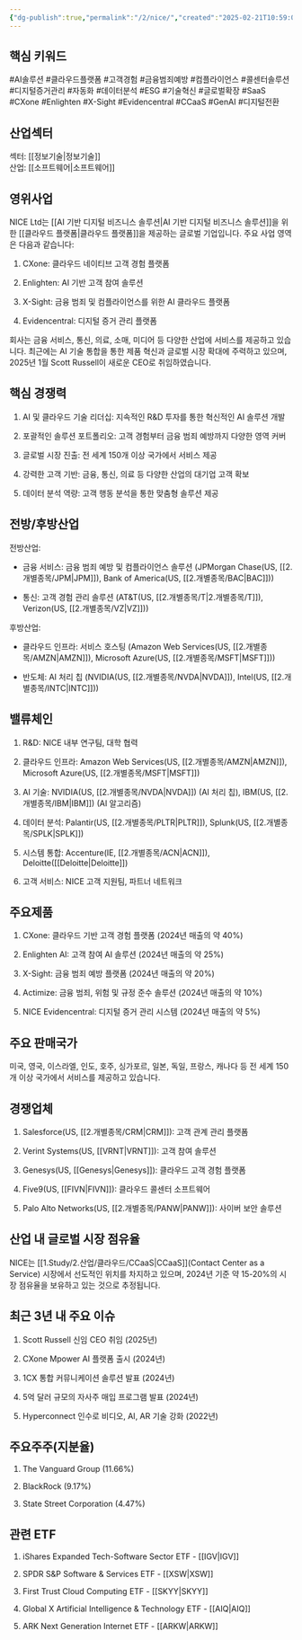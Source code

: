 ```yaml
---
{"dg-publish":true,"permalink":"/2/nice/","created":"2025-02-21T10:59:04.762+09:00","updated":"2025-07-29T21:37:04.970+09:00"}
---
```


## 핵심 키워드

#AI솔루션 #클라우드플랫폼 #고객경험 #금융범죄예방 #컴플라이언스 #콜센터솔루션 #디지털증거관리 #자동화 #데이터분석 #ESG #기술혁신 #글로벌확장 #SaaS #CXone #Enlighten #X-Sight #Evidencentral #CCaaS #GenAI #디지털전환

## 산업섹터

섹터: [[정보기술\|정보기술]]  
산업: [[소프트웨어\|소프트웨어]]

## 영위사업

NICE Ltd는 [[AI 기반 디지털 비즈니스 솔루션\|AI 기반 디지털 비즈니스 솔루션]]을 위한 [[클라우드 플랫폼\|클라우드 플랫폼]]을 제공하는 글로벌 기업입니다. 주요 사업 영역은 다음과 같습니다:

1. CXone: 클라우드 네이티브 고객 경험 플랫폼
    
2. Enlighten: AI 기반 고객 참여 솔루션
    
3. X-Sight: 금융 범죄 및 컴플라이언스를 위한 AI 클라우드 플랫폼
    
4. Evidencentral: 디지털 증거 관리 플랫폼
    

회사는 금융 서비스, 통신, 의료, 소매, 미디어 등 다양한 산업에 서비스를 제공하고 있습니다. 최근에는 AI 기술 통합을 통한 제품 혁신과 글로벌 시장 확대에 주력하고 있으며, 2025년 1월 Scott Russell이 새로운 CEO로 취임하였습니다.

## 핵심 경쟁력

1. AI 및 클라우드 기술 리더십: 지속적인 R&D 투자를 통한 혁신적인 AI 솔루션 개발
    
2. 포괄적인 솔루션 포트폴리오: 고객 경험부터 금융 범죄 예방까지 다양한 영역 커버
    
3. 글로벌 시장 진출: 전 세계 150개 이상 국가에서 서비스 제공
    
4. 강력한 고객 기반: 금융, 통신, 의료 등 다양한 산업의 대기업 고객 확보
    
5. 데이터 분석 역량: 고객 행동 분석을 통한 맞춤형 솔루션 제공
    

## 전방/후방산업

전방산업:

- 금융 서비스: 금융 범죄 예방 및 컴플라이언스 솔루션 (JPMorgan Chase(US, [[2.개별종목/JPM\|JPM]]), Bank of America(US, [[2.개별종목/BAC\|BAC]]))
    
- 통신: 고객 경험 관리 솔루션 (AT&T(US, [[2.개별종목/T\|2.개별종목/T]]), Verizon(US, [[2.개별종목/VZ\|VZ]]))
    

후방산업:

- 클라우드 인프라: 서비스 호스팅 (Amazon Web Services(US, [[2.개별종목/AMZN\|AMZN]]), Microsoft Azure(US, [[2.개별종목/MSFT\|MSFT]]))
    
- 반도체: AI 처리 칩 (NVIDIA(US, [[2.개별종목/NVDA\|NVDA]]), Intel(US, [[2.개별종목/INTC\|INTC]]))
    

## 밸류체인

1. R&D: NICE 내부 연구팀, 대학 협력
    
2. 클라우드 인프라: Amazon Web Services(US, [[2.개별종목/AMZN\|AMZN]]), Microsoft Azure(US, [[2.개별종목/MSFT\|MSFT]])
    
3. AI 기술: NVIDIA(US, [[2.개별종목/NVDA\|NVDA]]) (AI 처리 칩), IBM(US, [[2.개별종목/IBM\|IBM]]) (AI 알고리즘)
    
4. 데이터 분석: Palantir(US, [[2.개별종목/PLTR\|PLTR]]), Splunk(US, [[2.개별종목/SPLK\|SPLK]])
    
5. 시스템 통합: Accenture(IE, [[2.개별종목/ACN\|ACN]]), Deloitte([[Deloitte\|Deloitte]])
    
6. 고객 서비스: NICE 고객 지원팀, 파트너 네트워크
    

## 주요제품

1. CXone: 클라우드 기반 고객 경험 플랫폼 (2024년 매출의 약 40%)
    
2. Enlighten AI: 고객 참여 AI 솔루션 (2024년 매출의 약 25%)
    
3. X-Sight: 금융 범죄 예방 플랫폼 (2024년 매출의 약 20%)
    
4. Actimize: 금융 범죄, 위험 및 규정 준수 솔루션 (2024년 매출의 약 10%)
    
5. NICE Evidencentral: 디지털 증거 관리 시스템 (2024년 매출의 약 5%)
    

## 주요 판매국가

미국, 영국, 이스라엘, 인도, 호주, 싱가포르, 일본, 독일, 프랑스, 캐나다 등 전 세계 150개 이상 국가에서 서비스를 제공하고 있습니다.

## 경쟁업체

1. Salesforce(US, [[2.개별종목/CRM\|CRM]]): 고객 관계 관리 플랫폼
    
2. Verint Systems(US, [[VRNT\|VRNT]]): 고객 참여 솔루션
    
3. Genesys(US, [[Genesys\|Genesys]]): 클라우드 고객 경험 플랫폼
    
4. Five9(US, [[FIVN\|FIVN]]): 클라우드 콜센터 소프트웨어
    
5. Palo Alto Networks(US, [[2.개별종목/PANW\|PANW]]): 사이버 보안 솔루션
    

## 산업 내 글로벌 시장 점유율

NICE는 [[1.Study/2.산업/클라우드/CCaaS\|CCaaS]](Contact Center as a Service) 시장에서 선도적인 위치를 차지하고 있으며, 2024년 기준 약 15-20%의 시장 점유율을 보유하고 있는 것으로 추정됩니다.

## 최근 3년 내 주요 이슈

1. Scott Russell 신임 CEO 취임 (2025년)
    
2. CXone Mpower AI 플랫폼 출시 (2024년)
    
3. 1CX 통합 커뮤니케이션 솔루션 발표 (2024년)
    
4. 5억 달러 규모의 자사주 매입 프로그램 발표 (2024년)
    
5. Hyperconnect 인수로 비디오, AI, AR 기술 강화 (2022년)
    

## 주요주주(지분율)

1. The Vanguard Group (11.66%)
    
2. BlackRock (9.17%)
    
3. State Street Corporation (4.47%)
    

## 관련 ETF

1. iShares Expanded Tech-Software Sector ETF - [[IGV\|IGV]]
    
2. SPDR S&P Software & Services ETF - [[XSW\|XSW]]
    
3. First Trust Cloud Computing ETF - [[SKYY\|SKYY]]
    
4. Global X Artificial Intelligence & Technology ETF - [[AIQ\|AIQ]]
    
5. ARK Next Generation Internet ETF - [[ARKW\|ARKW]]